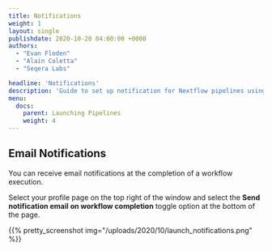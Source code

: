 ```yaml
---
title: Notifications
weight: 1
layout: single
publishdate: 2020-10-20 04:00:00 +0000
authors:
  - "Evan Floden"
  - "Alain Coletta"
  - "Seqera Labs"

headline: 'Notifications'
description: 'Guide to set up notification for Nextflow pipelines using Tower.'
menu:
  docs:
    parent: Launching Pipelines
    weight: 4
---
```


## Email Notifications

You can receive email notifications at the completion of a  workflow execution.

Select your profile page on the top right of the window and select the **Send notification email on workflow completion** toggle option at the bottom of the page.

{{% pretty_screenshot img="/uploads/2020/10/launch_notifications.png" %}}


